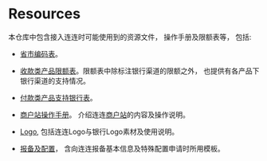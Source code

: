 # Resources

本仓库中包含接入连连时可能使用到的资源文件， 操作手册及限额表等， 包括:

* [省市编码表](./省市编码表/RegionCodes.json)。

* [收款类产品限额表](./限额表)。限额表中除标注银行渠道的限额之外， 也提供有各产品下银行渠道的支持情况。

* [付款类产品支持银行表](./付款类产品支持银行表)。

* [商户站操作手册](./商户站操作手册)。 介绍连连[商户站](https://b.lianlianpay.com/trader/login.htm)的内容及操作说明。

* [Logo](./Logo), 包括连连Logo与银行Logo素材及使用说明。

* [报备及配置](./报备及配置)， 含向连连报备基本信息及特殊配置申请时所用模板。